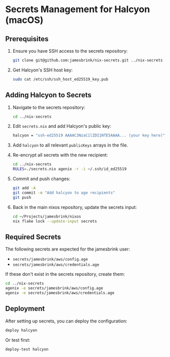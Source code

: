 # Secrets Management for Halcyon (macOS)

## Prerequisites

1. Ensure you have SSH access to the secrets repository:

   ```bash
   git clone git@github.com:jamesbrink/nix-secrets.git ../nix-secrets
   ```

2. Get Halcyon's SSH host key:

   ```bash
   sudo cat /etc/ssh/ssh_host_ed25519_key.pub
   ```

## Adding Halcyon to Secrets

1. Navigate to the secrets repository:

   ```bash
   cd ../nix-secrets
   ```

2. Edit `secrets.nix` and add Halcyon's public key:

   ```nix
   halcyon = "ssh-ed25519 AAAAC3NzaC1lZDI1NTE5AAAA... (your key here)";
   ```

3. Add `halcyon` to all relevant `publicKeys` arrays in the file.

4. Re-encrypt all secrets with the new recipient:

   ```bash
   cd ../nix-secrets
   RULES=./secrets.nix agenix -r -i ~/.ssh/id_ed25519
   ```

5. Commit and push changes:

   ```bash
   git add -A
   git commit -m "Add halcyon to age recipients"
   git push
   ```

6. Back in the main nixos repository, update the secrets input:

   ```bash
   cd ~/Projects/jamesbrink/nixos
   nix flake lock --update-input secrets
   ```

## Required Secrets

The following secrets are expected for the jamesbrink user:

- `secrets/jamesbrink/aws/config.age`
- `secrets/jamesbrink/aws/credentials.age`

If these don't exist in the secrets repository, create them:

```bash
cd ../nix-secrets
agenix -e secrets/jamesbrink/aws/config.age
agenix -e secrets/jamesbrink/aws/credentials.age
```

## Deployment

After setting up secrets, you can deploy the configuration:

```bash
deploy halcyon
```

Or test first:

```bash
deploy-test halcyon
```
